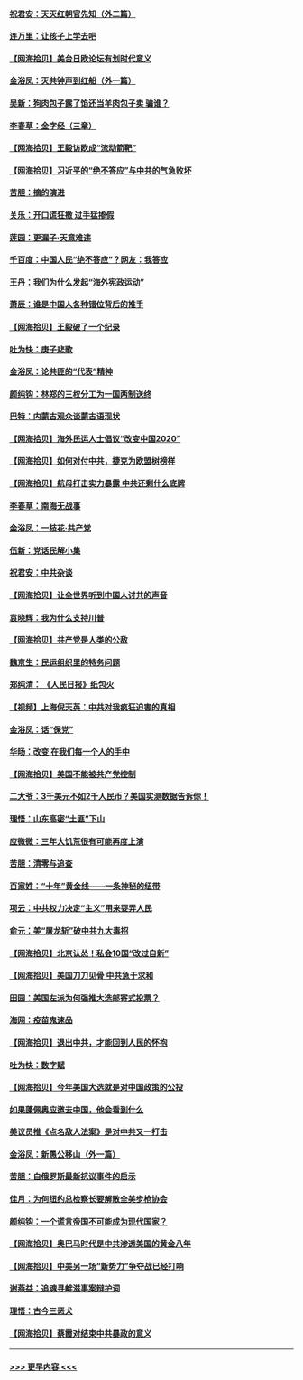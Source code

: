 #### [祝君安：天灭红朝官先知（外二篇）](../pages/nsc993/n12387957.md?t=09081351) 
#### [连万里：让孩子上学去吧](../pages/nsc993/n12385309.md?t=09081351) 
#### [【网海拾贝】美台日欧论坛有划时代意义](../pages/nsc993/n12385232.md?t=09081351) 
#### [金浴凤：灭共钟声到红船（外一篇）](../pages/nsc993/n12385154.md?t=09081351) 
#### [吴新：狗肉包子露了馅还当羊肉包子卖 骗谁？](../pages/nsc993/n12385133.md?t=09081351) 
#### [李春草：金字经（三章）](../pages/nsc993/n12383691.md?t=09081351) 
#### [【网海拾贝】王毅访欧成“流动箭靶”](../pages/nsc993/n12383338.md?t=09081351) 
#### [【网海拾贝】习近平的“绝不答应”与中共的气急败坏](../pages/nsc993/n12382819.md?t=09081351) 
#### [苦胆：摘的演进](../pages/nsc993/n12382619.md?t=09081351) 
#### [关乐：开口谎狂撒 过手猛掺假](../pages/nsc993/n12382604.md?t=09081351) 
#### [莲园：更漏子‧天意难违](../pages/nsc993/n12382598.md?t=09081351) 
#### [千百度：中国人民“绝不答应”？网友：我答应](../pages/nsc993/n12382024.md?t=09081351) 
#### [王丹：我们为什么发起“海外宪政运动”](../pages/nsc993/n12380286.md?t=09081351) 
#### [萧辰：谁是中国人各种错位背后的推手](../pages/nsc993/n12379800.md?t=09081351) 
#### [【网海拾贝】王毅破了一个纪录](../pages/nsc993/n12379251.md?t=09081351) 
#### [吐为快：庚子悲歌](../pages/nsc993/n12378821.md?t=09081351) 
#### [金浴凤：论共匪的“代表”精神](../pages/nsc993/n12377546.md?t=09081351) 
#### [颜纯钩：林郑的三权分工为一国两制送终](../pages/nsc993/n12377306.md?t=09081351) 
#### [巴特：内蒙古观众谈蒙古语现状](../pages/nsc993/n12376923.md?t=09081351) 
#### [【网海拾贝】海外民运人士倡议“改变中国2020”](../pages/nsc993/n12376682.md?t=09081351) 
#### [【网海拾贝】如何对付中共，捷克为欧盟树榜样](../pages/nsc993/n12374209.md?t=09081351) 
#### [【网海拾贝】航母打击实力暴露 中共还剩什么底牌](../pages/nsc993/n12371825.md?t=09081351) 
#### [李春草：南海无战事](../pages/nsc993/n12371159.md?t=09081351) 
#### [金浴凤：一枝花·共产党](../pages/nsc993/n12368757.md?t=09081351) 
#### [伍新：党话民解小集](../pages/nsc993/n12366907.md?t=09081351) 
#### [祝君安：中共杂谈](../pages/nsc993/n12366076.md?t=09081351) 
#### [【网海拾贝】让全世界听到中国人讨共的声音](../pages/nsc993/n12365569.md?t=09081351) 
#### [袁晓辉：我为什么支持川普](../pages/nsc993/n12362670.md?t=09081351) 
#### [【网海拾贝】共产党是人类的公敌](../pages/nsc993/n12363182.md?t=09081351) 
#### [魏京生：民运组织里的特务问题](../pages/nsc993/n12363010.md?t=09081351) 
#### [郑纯清： 《人民日报》纸包火](../pages/nsc993/n12362706.md?t=09081351) 
#### [【视频】上海倪天英：中共对我疯狂迫害的真相](../pages/nsc993/n12356341.md?t=09081351) 
#### [金浴凤：话“保党”](../pages/nsc993/n12361867.md?t=09081351) 
#### [华旸：改变 在我们每一个人的手中](../pages/nsc993/n12361774.md?t=09081351) 
#### [【网海拾贝】美国不能被共产党控制](../pages/nsc993/n12360271.md?t=09081351) 
#### [二大爷：3千美元不如2千人民币？美国实测数据告诉你！](../pages/nsc993/n12358563.md?t=09081351) 
#### [理悟：山东高密“土匪”下山](../pages/nsc993/n12358535.md?t=09081351) 
#### [应微微：三年大饥荒很有可能再度上演](../pages/nsc993/n12358523.md?t=09081351) 
#### [苦胆：清零与追查](../pages/nsc993/n12358501.md?t=09081351) 
#### [百家姓：“十年”黄金线——一条神秘的纽带](../pages/nsc993/n12358319.md?t=09081351) 
#### [项云：中共权力决定“主义”用来耍弄人民](../pages/nsc993/n12358172.md?t=09081351) 
#### [俞元：美“屠龙斩”破中共九大毒招](../pages/nsc993/n12357822.md?t=09081351) 
#### [【网海拾贝】北京认怂！私会10国“改过自新”](../pages/nsc993/n12357784.md?t=09081351) 
#### [【网海拾贝】美国刀刀见骨 中共急于求和](../pages/nsc993/n12355511.md?t=09081351) 
#### [田园：美国左派为何强推大选邮寄式投票？](../pages/nsc993/n12352963.md?t=09081351) 
#### [海网：疫苗鬼速品](../pages/nsc993/n12354438.md?t=09081351) 
#### [【网海拾贝】退出中共，才能回到人民的怀抱](../pages/nsc993/n12352634.md?t=09081351) 
#### [吐为快：数字赋](../pages/nsc993/n12352317.md?t=09081351) 
#### [【网海拾贝】今年美国大选就是对中国政策的公投](../pages/nsc993/n12350973.md?t=09081351) 
#### [如果蓬佩奥应邀去中国，他会看到什么](../pages/nsc993/n12350945.md?t=09081351) 
#### [美议员推《点名敌人法案》是对中共又一打击](../pages/nsc993/n12350765.md?t=09081351) 
#### [金浴凤：新愚公移山（外一篇）](../pages/nsc993/n12350253.md?t=09081351) 
#### [苦胆：白俄罗斯最新抗议事件的启示](../pages/nsc993/n12349989.md?t=09081351) 
#### [佳月：为何纽约总检察长要解散全美步枪协会](../pages/nsc993/n12349939.md?t=09081351) 
#### [颜纯钩：一个谎言帝国不可能成为现代国家？](../pages/nsc993/n12349898.md?t=09081351) 
#### [【网海拾贝】奥巴马时代是中共渗透美国的黄金八年](../pages/nsc993/n12349284.md?t=09081351) 
#### [【网海拾贝】中美另一场“新势力”争夺战已经打响](../pages/nsc993/n12346998.md?t=09081351) 
#### [谢燕益：追魂寻衅滋事案辩护词](../pages/nsc993/n12346892.md?t=09081351) 
#### [理悟：古今三恶犬](../pages/nsc993/n12345190.md?t=09081351) 
#### [【网海拾贝】蔡霞对结束中共暴政的意义](../pages/nsc993/n12344263.md?t=09081351) 

----
#### [ >>> 更早内容 <<< ](../indexes/nsc993-earlier.md)
